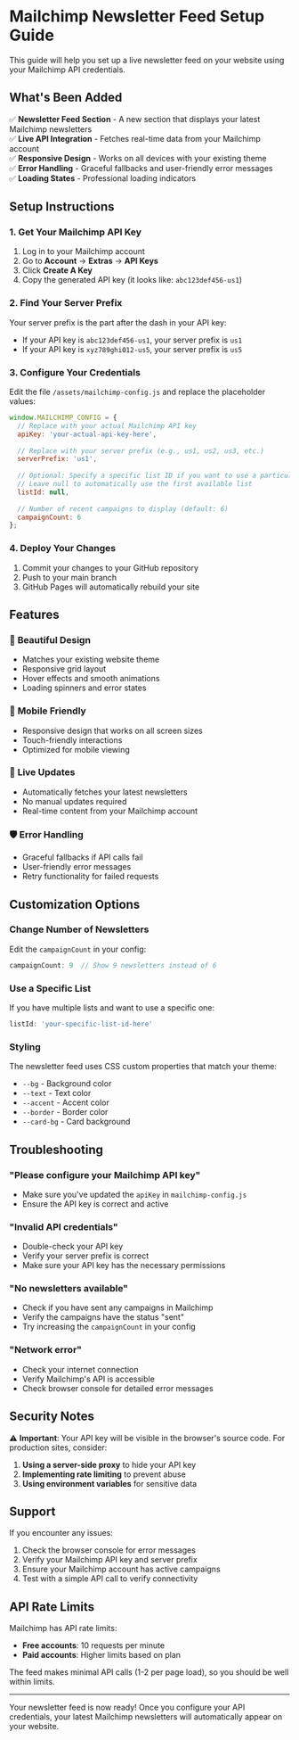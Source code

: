 # Mailchimp Newsletter Feed Setup Guide

This guide will help you set up a live newsletter feed on your website using your Mailchimp API credentials.

## What's Been Added

✅ **Newsletter Feed Section** - A new section that displays your latest Mailchimp newsletters  
✅ **Live API Integration** - Fetches real-time data from your Mailchimp account  
✅ **Responsive Design** - Works on all devices with your existing theme  
✅ **Error Handling** - Graceful fallbacks and user-friendly error messages  
✅ **Loading States** - Professional loading indicators  

## Setup Instructions

### 1. Get Your Mailchimp API Key

1. Log in to your Mailchimp account
2. Go to **Account** → **Extras** → **API Keys**
3. Click **Create A Key**
4. Copy the generated API key (it looks like: `abc123def456-us1`)

### 2. Find Your Server Prefix

Your server prefix is the part after the dash in your API key:
- If your API key is `abc123def456-us1`, your server prefix is `us1`
- If your API key is `xyz789ghi012-us5`, your server prefix is `us5`

### 3. Configure Your Credentials

Edit the file `/assets/mailchimp-config.js` and replace the placeholder values:

```javascript
window.MAILCHIMP_CONFIG = {
  // Replace with your actual Mailchimp API key
  apiKey: 'your-actual-api-key-here',
  
  // Replace with your server prefix (e.g., us1, us2, us3, etc.)
  serverPrefix: 'us1',
  
  // Optional: Specify a specific list ID if you want to use a particular list
  // Leave null to automatically use the first available list
  listId: null,
  
  // Number of recent campaigns to display (default: 6)
  campaignCount: 6
};
```

### 4. Deploy Your Changes

1. Commit your changes to your GitHub repository
2. Push to your main branch
3. GitHub Pages will automatically rebuild your site

## Features

### 🎨 **Beautiful Design**
- Matches your existing website theme
- Responsive grid layout
- Hover effects and smooth animations
- Loading spinners and error states

### 📱 **Mobile Friendly**
- Responsive design that works on all screen sizes
- Touch-friendly interactions
- Optimized for mobile viewing

### 🔄 **Live Updates**
- Automatically fetches your latest newsletters
- No manual updates required
- Real-time content from your Mailchimp account

### 🛡️ **Error Handling**
- Graceful fallbacks if API calls fail
- User-friendly error messages
- Retry functionality for failed requests

## Customization Options

### Change Number of Newsletters
Edit the `campaignCount` in your config:
```javascript
campaignCount: 9  // Show 9 newsletters instead of 6
```

### Use a Specific List
If you have multiple lists and want to use a specific one:
```javascript
listId: 'your-specific-list-id-here'
```

### Styling
The newsletter feed uses CSS custom properties that match your theme:
- `--bg` - Background color
- `--text` - Text color
- `--accent` - Accent color
- `--border` - Border color
- `--card-bg` - Card background

## Troubleshooting

### "Please configure your Mailchimp API key"
- Make sure you've updated the `apiKey` in `mailchimp-config.js`
- Ensure the API key is correct and active

### "Invalid API credentials"
- Double-check your API key
- Verify your server prefix is correct
- Make sure your API key has the necessary permissions

### "No newsletters available"
- Check if you have sent any campaigns in Mailchimp
- Verify the campaigns have the status "sent"
- Try increasing the `campaignCount` in your config

### "Network error"
- Check your internet connection
- Verify Mailchimp's API is accessible
- Check browser console for detailed error messages

## Security Notes

⚠️ **Important**: Your API key will be visible in the browser's source code. For production sites, consider:

1. **Using a server-side proxy** to hide your API key
2. **Implementing rate limiting** to prevent abuse
3. **Using environment variables** for sensitive data

## Support

If you encounter any issues:
1. Check the browser console for error messages
2. Verify your Mailchimp API key and server prefix
3. Ensure your Mailchimp account has active campaigns
4. Test with a simple API call to verify connectivity

## API Rate Limits

Mailchimp has API rate limits:
- **Free accounts**: 10 requests per minute
- **Paid accounts**: Higher limits based on plan

The feed makes minimal API calls (1-2 per page load), so you should be well within limits.

---

Your newsletter feed is now ready! Once you configure your API credentials, your latest Mailchimp newsletters will automatically appear on your website.